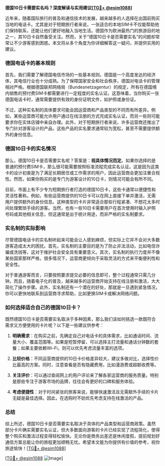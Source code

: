 **德国10日卡需要实名吗？深度解读与实用建议[[TG💪+ @esim1088](https://t.me/s/esim1088)]**

近年来，随着国际旅行的普及和通信技术的发展，越来越多的人选择在出国前购买当地的电话卡。尤其是对于短期旅行者来说，一张适合的本地SIM卡不仅能帮助他们保持联系，还能让他们更好地融入当地生活。德国作为欧洲最热门的旅游目的地之一，其10日卡自然备受关注。然而，关于“德国10日卡是否需要实名”的问题却常常让不少游客感到困惑。本文将从多个角度为你详细解答这一疑问，并提供实用的建议。

### 德国电话卡的基本规则

首先，我们需要了解德国电信市场的一些基本规则。德国是一个高度发达的经济体，其电信行业也十分成熟。为了保障国家安全和社会秩序，德国对电话卡的管理相对严格。根据德国联邦网络局（Bundesnetzagentur）的规定，所有在德国境内销售的预付费SIM卡都需要进行一定程度的实名认证。这意味着，当你购买一张德国电话卡时，通常需要提供有效的身份证明文件，如护照或身份证。

不过，这种实名制的具体要求可能会因运营商和产品类型的不同而有所差异。例如，某些运营商可能允许用户通过在线注册的方式完成实名认证，而另一些则可能要求你在实体店铺中亲自办理。此外，对于短期旅行者来说，许多运营商还推出了专门针对游客设计的产品，这些产品的实名要求通常较为宽松，甚至不需要提供额外的身份信息。

### 德国10日卡的实名情况

那么，德国10日卡是否需要实名呢？答案是：**视具体情况而定**。如果你选择的是普通的预付费SIM卡，那么很可能需要按照标准流程完成实名认证。这是因为这类卡的设计初衷是为了满足长期居住或工作需求的用户，因此运营商会更加注重合规性。然而，如果你购买的是专门为游客设计的10日卡，则情况可能会有所不同。

目前，市面上有不少专为短期旅行者打造的德国10日卡，这些卡通常以便捷性和灵活性著称。例如，有些运营商提供的10日卡可以在网上直接下单并激活，无需用户提供额外的身份信息。这种类型的卡片非常适合那些行程紧凑、不想花太多时间处理繁琐手续的游客。当然，也有一些10日卡需要用户在首次使用时输入护照号码或其他相关信息，但这通常是出于统计用途，而非严格的实名制要求。

### 实名制的实际影响

尽管德国电话卡的实名制听起来可能会让人感到麻烦，但实际上它并不会对大多数游客造成太大的困扰。首先，实名制的主要目的是为了防止非法活动，比如电信诈骗或洗钱等，这对于维护社会安全具有重要意义。其次，实名制的执行力度并不像某些国家那样严格，很多情况下，运营商更倾向于采取灵活的方式来平衡便利性和安全性。

对于普通游客而言，只要按照要求提交必要的信息即可，整个过程通常只需几分钟。而且，随着电子化的普及，越来越多的运营商开始支持在线注册和激活，大大简化了操作步骤。此外，实名制还有一个潜在的好处，那就是一旦遇到紧急情况，你可以更快地联系到运营商寻求帮助，比如更换SIM卡或解决网络问题。

### 如何选择适合自己的德国10日卡？

既然德国10日卡是否需要实名取决于多种因素，那么我们该如何挑选一款既符合需求又方便使用的卡片呢？以下是一些建议供参考：

1. **明确需求**：在购买之前，先确定自己对电话卡的具体需求，比如通话时间、流量大小、覆盖范围等。如果是短暂停留，可以选择主打流量和通话分钟数的套餐；如果主要依赖Wi-Fi，则可以优先考虑流量丰富的选项。

2. **比较价格**：不同运营商提供的10日卡价格差异较大，建议多做对比，选择性价比最高的方案。同时，注意查看是否有隐藏费用，比如漫游费或超额收费等。

3. **关注评价**：可以通过查阅网上的用户评论来了解各家运营商的服务质量。特别是那些专注于游客市场的品牌，往往会有更好的口碑和服务体验。

4. **考虑便捷性**：对于时间紧张的旅客来说，能够快速激活且无需额外手续的卡片无疑是最佳选择。因此，在选购时不妨优先考虑支持在线激活的产品。

### 总结

综上所述，德国10日卡是否需要实名取决于具体的产品类型和运营商政策。虽然部分卡片确实需要实名认证，但大多数面向游客的卡片已经实现了流程简化，使得整个购买和激活过程变得轻松愉快。无论你是商务出差还是休闲度假，提前规划好通信方案总能让你的旅程更加顺畅无忧。希望本文能为你提供有价值的参考，祝你旅途愉快！[[TG💪+ @esim1088](https://t.me/s/esim1088)]

[[TG💪+ @esim1088](https://t.me/s/esim1088) ![Image](https://i.postimg.cc/4NQfJmqS/Snipaste-2025-05-13-00-14-12.png)]